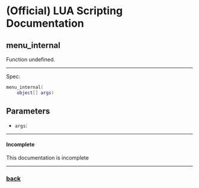 
# (Official) LUA Scripting Documentation

## menu_internal

Function undefined.

___

Spec:

```lua
menu_internal(
	object[] args)
```

## Parameters

- `args`: 

___

#### Incomplete

This documentation is incomplete

___

### [back](../other)
